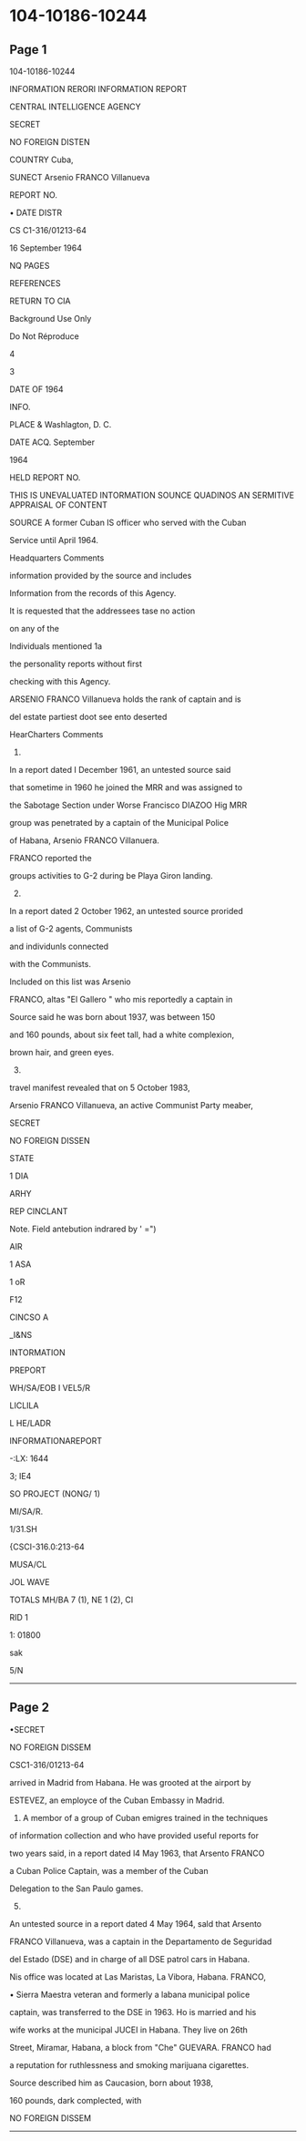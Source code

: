 # 104-10186-10244

## Page 1

104-10186-10244

INFORMATION RERORI INFORMATION REPORT

CENTRAL INTELLIGENCE AGENCY

SECRET

NO FOREIGN DISTEN

COUNTRY Cuba,

SUNECT Arsenio FRANCO Villanueva

REPORT NO.

• DATE DISTR

CS C1-316/01213-64

16 September 1964

NQ PAGES

REFERENCES

RETURN TO CIA

Background Use Only

Do Not Réproduce

4

3

DATE OF 1964

INFO.

PLACE & Washlagton, D. C.

DATE ACQ. September

1964

HELD REPORT NO.

THIS IS UNEVALUATED INTORMATION SOUNCE QUADINOS AN SERMITIVE APPRAISAL OF CONTENT

SOURCE A former Cuban IS officer who served with the Cuban

Service until April 1964.

Headquarters Comments

information provided by the source and includes

Information from the records of this Agency.

It is requested that the addressees tase no action

on any of the

Individuals mentioned 1a

the personality reports without first

checking with this Agency.

ARSENIO FRANCO Villanueva holds the rank of captain and is

del estate partiest doot see ento deserted

HearCharters Comments

1.

In a report dated I December 1961, an untested source said

that sometime in 1960 he joined the MRR and was assigned to

the Sabotage Section under Worse Francisco DIAZOO Hig MRR

group was penetrated by a captain of the Municipal Police

of Habana, Arsenio FRANCO Villanuera.

FRANCO reported the

groups activities to G-2 during be Playa Giron landing.

2.

In a report dated 2 October 1962, an untested source prorided

a list of G-2 agents, Communists

and individunls connected

with the Communists.

Included on this list was Arsenio

FRANCO, altas "El Gallero " who mis reportedly a captain in

Source said he was born about 1937, was between 150

and 160 pounds, about six feet tall, had a white complexion,

brown hair, and green eyes.

3.

travel manifest revealed that on 5 October 1983,

Arsenio FRANCO Villanueva, an active Communist Party meaber,

SECRET

NO FOREIGN DISSEN

STATE

1 DIA

ARHY

REP CINCLANT

Note. Field antebution indrared by ' =")

AIR

1 ASA

1 oR

F12

CINCSO A

_I&NS

INTORMATION

PREPORT

WH/SA/EOB I VEL5/R

LICLILA

L HE/LADR

INFORMATIONAREPORT

-:LX: 1644

3; IE4

SO PROJECT (NONG/ 1)

MI/SA/R.

1/31.SH

{CSCI-316.0:213-64

MUSA/CL

JOL WAVE

TOTALS MH/BA 7 (1), NE 1 (2), CI

RID 1

1: 01800

sak

5/N

---

## Page 2

•SECRET

NO FOREIGN DISSEM

CSC1-316/01213-64

arrived in Madrid from Habana. He was grooted at the airport by

ESTEVEZ, an employce of the Cuban Embassy in Madrid.

1. A membor of a group of Cuban emigres trained in the techniques

of information collection and who have provided useful reports for

two years said, in a report dated l4 May 1963, that Arsento FRANCO

a Cuban Police Captain, was a member of the Cuban

Delegation to the San Paulo games.

5.

An untested source in a report dated 4 May 1964, sald that Arsento

FRANCO Villanueva, was a captain in the Departamento de Seguridad

del Estado (DSE) and in charge of all DSE patrol cars in Habana.

Nis office was located at Las Maristas, La Vibora, Habana. FRANCO,

• Sierra Maestra veteran and formerly a labana municipal police

captain, was transferred to the DSE in 1963. Ho is married and his

wife works at the municipal JUCEI in Habana. They live on 26th

Street, Miramar, Habana, a block from "Che" GUEVARA. FRANCO had

a reputation for ruthlessness and smoking marijuana cigarettes.

Source described him as Caucasion, born about 1938,

160 pounds, dark complected, with

NO FOREIGN DISSEM

---

